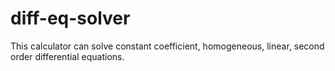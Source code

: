 # diff-eq-solver
This calculator can solve constant coefficient, homogeneous, linear, second order differential equations. 